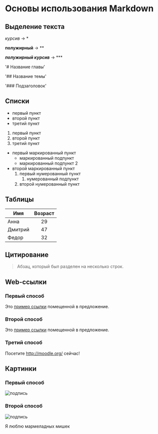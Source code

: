 # Основы использования Markdown

## Выделение текста
*курсив* -> *

**полужирный** -> ** 

***полужирный курсив*** -> ***

'# Название главы'

'## Название темы'

'### Подзаголовок'

## Списки
* первый пункт
* второй пункт
* третий пункт

1. первый пункт
2. второй пункт
3. третий пункт

* первый маркированный пункт
  * маркированный подпункт  
  * маркированный подпункт 2 
* второй маркированный пункт 
  1. первый нумерованный пункт
     1. нумерованный подпункт  
  2. второй нумерованный пункт

## Таблицы
Имя      | Возраст
---------|:-------:
Анна     |   29
Дмитрий  |   47
Федор    |   32

## Цитирование
>Абзац, который был разделен
на несколько строк.

## Web-ссылки
### Первый способ
Это [пример ссылки][пс] помещенной в предложение.

[пс]: http://example.com/ "Дополнительное описание"

### Второй способ
Это [пример ссылки](http://example.com/ "Дополнительное описание") помещенной в предложение.

### Третий способ
Посетите <http://moodle.org/> сейчас!

## Картинки
### Первый способ
![подпись](/path/img.jpg "Дополнительное описание")

### Второй способ
![подпись][photo]

[photo]: /url/to/img.jpg "Дополнительное описание"

Я
люблю
мармеладных
мишек
